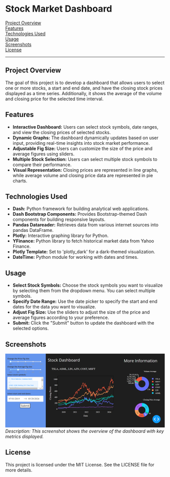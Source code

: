 # Stock Market Dashboard

[Project Overview](#project-overview)  
[Features](#features)  
[Technologies Used](#technologies-used)    
[Usage](#usage)  
[Screenshots](#screenshots)   
[License](#license)   

---

## Project Overview

The goal of this project is to develop a dashboard that allows users to select one or more stocks, a start and end date, and have the closing stock prices displayed as a time series. Additionally, it shows the average of the volume and closing price for the selected time interval.

## Features

* **Interactive Dashboard:** Users can select stock symbols, date ranges, and view the closing prices of selected stocks.
* **Dynamic Graphs:** The dashboard dynamically updates based on user input, providing real-time insights into stock market performance.
* **Adjustable Fig Size:** Users can customize the size of the price and average figures using sliders.
* **Multiple Stock Selection:** Users can select multiple stock symbols to compare their performance.
* **Visual Representation:** Closing prices are represented in line graphs, while average volume and closing price data are represented in pie charts.

## Technologies Used

* **Dash:** Python framework for building analytical web applications.
* **Dash Bootstrap Components:** Provides Bootstrap-themed Dash components for building responsive layouts.
* **Pandas Datareader:** Retrieves data from various internet sources into pandas DataFrame.
* **Plotly:** Interactive graphing library for Python.
* **YFinance:** Python library to fetch historical market data from Yahoo Finance.
* **Plotly Template:** Set to 'plotly_dark' for a dark-themed visualization.
* **DateTime:** Python module for working with dates and times.

## Usage

* **Select Stock Symbols:** Choose the stock symbols you want to visualize by selecting them from the dropdown menu. You can select multiple symbols.
* **Specify Date Range:** Use the date picker to specify the start and end dates for the data you want to visualize.
* **Adjust Fig Size:** Use the sliders to adjust the size of the price and average figures according to your preference.
* **Submit:** Click the "Submit" button to update the dashboard with the selected options.
  
## Screenshots

![Dashboard Overview](dash.png)
*Description: This screenshot shows the overview of the dashboard with key metrics displayed.*

## License

This project is licensed under the MIT License. See the LICENSE file for more details.
